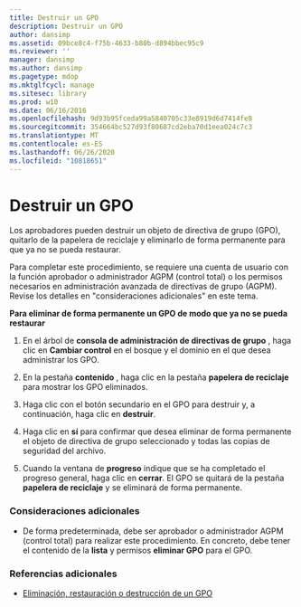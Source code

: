 ```yaml
---
title: Destruir un GPO
description: Destruir un GPO
author: dansimp
ms.assetid: 09bce8c4-f75b-4633-b80b-d894bbec95c9
ms.reviewer: ''
manager: dansimp
ms.author: dansimp
ms.pagetype: mdop
ms.mktglfcycl: manage
ms.sitesec: library
ms.prod: w10
ms.date: 06/16/2016
ms.openlocfilehash: 9d93b95fceda99a5840705c33e8919d6d7414fe8
ms.sourcegitcommit: 354664bc527d93f80687cd2eba70d1eea024c7c3
ms.translationtype: MT
ms.contentlocale: es-ES
ms.lasthandoff: 06/26/2020
ms.locfileid: "10818651"
---
```

# Destruir un GPO


Los aprobadores pueden destruir un objeto de directiva de grupo (GPO), quitarlo de la papelera de reciclaje y eliminarlo de forma permanente para que ya no se pueda restaurar.

Para completar este procedimiento, se requiere una cuenta de usuario con la función aprobador o administrador AGPM (control total) o los permisos necesarios en administración avanzada de directivas de grupo (AGPM). Revise los detalles en "consideraciones adicionales" en este tema.

**Para eliminar de forma permanente un GPO de modo que ya no se pueda restaurar**

1.  En el árbol de **consola de administración de directivas de grupo** , haga clic en **Cambiar control** en el bosque y el dominio en el que desea administrar los GPO.

2.  En la pestaña **contenido** , haga clic en la pestaña **papelera de reciclaje** para mostrar los GPO eliminados.

3.  Haga clic con el botón secundario en el GPO para destruir y, a continuación, haga clic en **destruir**.

4.  Haga clic en **sí** para confirmar que desea eliminar de forma permanente el objeto de directiva de grupo seleccionado y todas las copias de seguridad del archivo.

5.  Cuando la ventana de **progreso** indique que se ha completado el progreso general, haga clic en **cerrar**. El GPO se quitará de la pestaña **papelera de reciclaje** y se eliminará de forma permanente.

### Consideraciones adicionales

-   De forma predeterminada, debe ser aprobador o administrador AGPM (control total) para realizar este procedimiento. En concreto, debe tener el contenido de la **lista** y permisos **eliminar GPO** para el GPO.

### Referencias adicionales

-   [Eliminación, restauración o destrucción de un GPO](deleting-restoring-or-destroying-a-gpo-agpm40.md)

 

 





